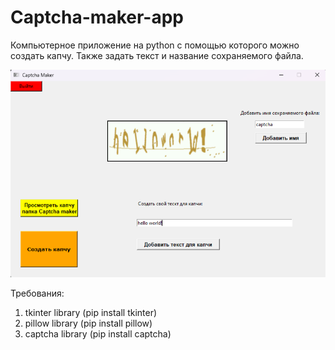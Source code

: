 # Captcha-maker-app
Компьютерное приложение на python с помощью которого можно создать капчу. Также задать текст и название сохраняемого файла.


![](screendemo.png)


Требования:
1) tkinter library (pip install tkinter)
2) pillow library (pip install pillow)
3) captcha library (pip install captcha)
